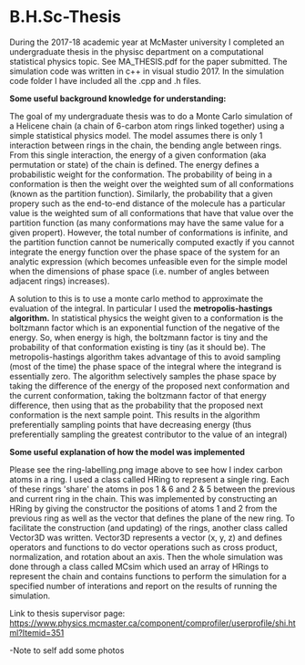 # B.H.Sc-Thesis
During the 2017-18 academic year at McMaster university I completed an undergraduate thesis in the physisc department on a computational statistical physics topic. See MA_THESIS.pdf for the paper submitted. The simulation code was written in c++ in visual studio 2017. In the simulation code folder I have included all the .cpp and .h files.


**Some useful background knowledge for understanding:**

The goal of my undergraduate thesis was to do a Monte Carlo simulation of a Helicene chain (a chain of 6-carbon atom rings linked together) using a simple statistical physics model. The model assumes there is only 1 interaction between rings in the chain, the bending angle between rings. From this single interaction, the energy of a given conformation (aka permutation or state) of the chain is defined. The energy defines a probabilistic weight for the conformation. The probability of being in a conformation is then the weight over the weighted sum of all conformations (known as the partition function). Similarly, the probability that a given propery such as the end-to-end distance of the molecule has a particular value is the weighted sum of all conformations that have that value over the partition function (as many conformations may have the same value for a given propert). However, the total number of conformations is infinite, and the partition function cannot be numerically computed exactly if you cannot integrate the energy function over the phase space of the system for an analytic expression (which becomes unfeasible even for the simple model when the dimensions of phase space (i.e. number of angles between adjacent rings) increases).

A solution to this is to use a monte carlo method to approximate the evaluation of the integral. In particular I used the **metropolis-hastings algorithm.** In statistical physics the weight given to a conformation is the boltzmann factor which is an exponential function of the negative of the energy. So, when energy is high, the boltzmann factor is tiny and the probability of that conformation existing is tiny (as it should be). The metropolis-hastings algorithm takes advantage of this to avoid sampling (most of the time) the phase space of the integral where the integrand is essentially zero. The algorithm selectively samples the phase space by taking the difference of the energy of the proposed next conformation and the current conformation, taking the boltzmann factor of that energy difference, then using that as the probability that the proposed next conformation is the next sample point. This results in the algorithm preferentially sampling points that have decreasing energy (thus preferentially sampling the greatest contributor to the value of an integral)


**Some useful explanation of how the model was implemented**

Please see the ring-labelling.png image above to see how I index carbon atoms in a ring. I used a class called HRing to represent a single ring. Each of these rings 'share' the atoms in pos 1 & 6 and 2 & 5 between the previous and current ring in the chain. This was implemented by constructing an HRing by giving the constructor the positions of atoms 1 and 2 from the previous ring as well as the vector that defines the plane of the new ring. To facilitate the construction (and updating) of the rings, another class called Vector3D was written. Vector3D represents a vector (x, y, z) and defines operators and functions to do vector operations such as cross product, normalization, and rotation about an axis. Then the whole simulation was done through a class called MCsim which used an array of HRings to represent the chain and contains functions to perform the simulation for a specified number of interations and report on the results of running the simulation. 


Link to thesis supervisor page: https://www.physics.mcmaster.ca/component/comprofiler/userprofile/shi.html?Itemid=351

-Note to self add some photos
